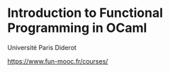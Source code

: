 # Introduction to Functional Programming in OCaml

Université Paris Diderot

https://www.fun-mooc.fr/courses/